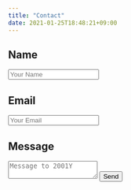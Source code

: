 ```yaml
---
title: "Contact"
date: 2021-01-25T18:48:21+09:00
---
```

<main>
<form name="contact" method="POST" data-netlify="true" action="/contact">
    <label>
    <h2>Name</h2>
    <input type="text" name="name" placeholder="Your Name" id="name"/>
    </label>
    <label>
    <h2>Email</h2>
    <input type="email" name="email" placeholder="Your Email" id="mail"/>
    </label>
    <label>
    <h2>Message</h2>
    <textarea name="message" placeholder="Message to 2001Y" id=form></textarea>
    </label>
    <button type="submit" id="submit">Send</button>
</form>